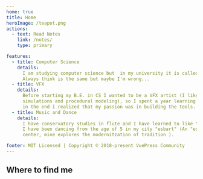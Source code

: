 ```yaml
---
home: true
title: Home
heroImage: /teapot.png
actions:
  - text: Read Notes
    link: /notes/
    type: primary

features:
  - title: Computer Science
    details:
      I am studying computer science but  in my university it is called informatics engineering. I
      Always think is the same but maybe I'm wrong...
  - title: VFX
    details:
      Before starting my B.E. in CS I wanted to be a VFX artist (I liked technical work like
      simulations and procedural modeling), so I spent a year learning the tools and techniques but
      in the end i realized that my passion was in building the tools.
  - title: Music and Dance
    details:
      I have conservatory studies in flute and I have learned to like "classical" music a lot. Also,
      I have been dancing from the age of 5 in my city "esbart" (An "esbart" is a traditional dance
      center, mine explores the modernitzation of tradition ).

footer: MIT Licensed | Copyright © 2018-present VuePress Community
---
```


## Where to find me
